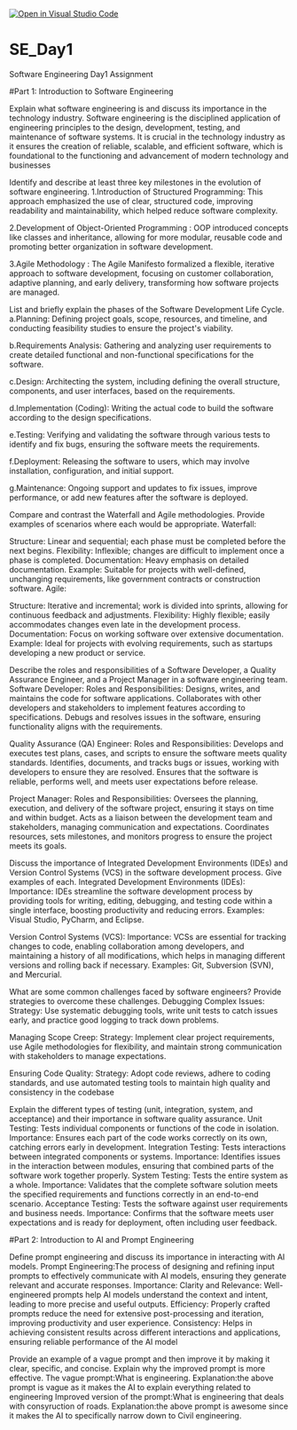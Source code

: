 [![Open in Visual Studio Code](https://classroom.github.com/assets/open-in-vscode-2e0aaae1b6195c2367325f4f02e2d04e9abb55f0b24a779b69b11b9e10269abc.svg)](https://classroom.github.com/online_ide?assignment_repo_id=15576497&assignment_repo_type=AssignmentRepo)
# SE_Day1
Software Engineering Day1 Assignment

#Part 1: Introduction to Software Engineering

Explain what software engineering is and discuss its importance in the technology industry.
Software engineering is the disciplined application of engineering principles to the design, development, testing, and maintenance of software systems. It is crucial in the technology industry as it ensures the creation of reliable, scalable, and efficient software, which is foundational to the functioning and advancement of modern technology and businesses

Identify and describe at least three key milestones in the evolution of software engineering.
1.Introduction of Structured Programming: This approach emphasized the use of clear, structured code, improving readability and maintainability, which helped reduce software complexity.

2.Development of Object-Oriented Programming : OOP introduced concepts like classes and inheritance, allowing for more modular, reusable code and promoting better organization in software development.

3.Agile Methodology : The Agile Manifesto formalized a flexible, iterative approach to software development, focusing on customer collaboration, adaptive planning, and early delivery, transforming how software projects are managed.


List and briefly explain the phases of the Software Development Life Cycle.
a.Planning: Defining project goals, scope, resources, and timeline, and conducting feasibility studies to ensure the project's viability.

b.Requirements Analysis: Gathering and analyzing user requirements to create detailed functional and non-functional specifications for the software.

c.Design: Architecting the system, including defining the overall structure, components, and user interfaces, based on the requirements.

d.Implementation (Coding): Writing the actual code to build the software according to the design specifications.

e.Testing: Verifying and validating the software through various tests to identify and fix bugs, ensuring the software meets the requirements.

f.Deployment: Releasing the software to users, which may involve installation, configuration, and initial support.

g.Maintenance: Ongoing support and updates to fix issues, improve performance, or add new features after the software is deployed.

Compare and contrast the Waterfall and Agile methodologies. Provide examples of scenarios where each would be appropriate.
Waterfall:

Structure: Linear and sequential; each phase must be completed before the next begins.
Flexibility: Inflexible; changes are difficult to implement once a phase is completed.
Documentation: Heavy emphasis on detailed documentation.
Example: Suitable for projects with well-defined, unchanging requirements, like government contracts or construction software.
Agile:

Structure: Iterative and incremental; work is divided into sprints, allowing for continuous feedback and adjustments.
Flexibility: Highly flexible; easily accommodates changes even late in the development process.
Documentation: Focus on working software over extensive documentation.
Example: Ideal for projects with evolving requirements, such as startups developing a new product or service.

Describe the roles and responsibilities of a Software Developer, a Quality Assurance Engineer, and a Project Manager in a software engineering team.
Software Developer:
Roles and Responsibilities:
Designs, writes, and maintains the code for software applications.
Collaborates with other developers and stakeholders to implement features according to specifications.
Debugs and resolves issues in the software, ensuring functionality aligns with the requirements.

Quality Assurance (QA) Engineer:
Roles and Responsibilities:
Develops and executes test plans, cases, and scripts to ensure the software meets quality standards.
Identifies, documents, and tracks bugs or issues, working with developers to ensure they are resolved.
Ensures that the software is reliable, performs well, and meets user expectations before release.

Project Manager:
Roles and Responsibilities:
Oversees the planning, execution, and delivery of the software project, ensuring it stays on time and within budget.
Acts as a liaison between the development team and stakeholders, managing communication and expectations.
Coordinates resources, sets milestones, and monitors progress to ensure the project meets its goals.

Discuss the importance of Integrated Development Environments (IDEs) and Version Control Systems (VCS) in the software development process. Give examples of each.
Integrated Development Environments (IDEs):
Importance: IDEs streamline the software development process by providing tools for writing, editing, debugging, and testing code within a single interface, boosting productivity and reducing errors.
Examples: Visual Studio, PyCharm, and Eclipse.

Version Control Systems (VCS):
Importance: VCSs are essential for tracking changes to code, enabling collaboration among developers, and maintaining a history of all modifications, which helps in managing different versions and rolling back if necessary.
Examples: Git, Subversion (SVN), and Mercurial.

What are some common challenges faced by software engineers? Provide strategies to overcome these challenges.
Debugging Complex Issues:
Strategy: Use systematic debugging tools, write unit tests to catch issues early, and practice good logging to track down problems.

Managing Scope Creep:
Strategy: Implement clear project requirements, use Agile methodologies for flexibility, and maintain strong communication with stakeholders to manage expectations.

Ensuring Code Quality:
Strategy: Adopt code reviews, adhere to coding standards, and use automated testing tools to maintain high quality and consistency in the codebase

Explain the different types of testing (unit, integration, system, and acceptance) and their importance in software quality assurance.
Unit Testing:
Tests individual components or functions of the code in isolation.
Importance: Ensures each part of the code works correctly on its own, catching errors early in development.
Integration Testing:
Tests interactions between integrated components or systems.
Importance: Identifies issues in the interaction between modules, ensuring that combined parts of the software work together properly.
System Testing:
Tests the entire system as a whole.
Importance: Validates that the complete software solution meets the specified requirements and functions correctly in an end-to-end scenario.
Acceptance Testing:
Tests the software against user requirements and business needs.
Importance: Confirms that the software meets user expectations and is ready for deployment, often including user feedback.

#Part 2: Introduction to AI and Prompt Engineering


Define prompt engineering and discuss its importance in interacting with AI models.
Prompt Engineering:The process of designing and refining input prompts to effectively communicate with AI models, ensuring they generate relevant and accurate responses.
Importance:
Clarity and Relevance: Well-engineered prompts help AI models understand the context and intent, leading to more precise and useful outputs.
Efficiency: Properly crafted prompts reduce the need for extensive post-processing and iteration, improving productivity and user experience.
Consistency: Helps in achieving consistent results across different interactions and applications, ensuring reliable performance of the AI model

Provide an example of a vague prompt and then improve it by making it clear, specific, and concise. Explain why the improved prompt is more effective.
The vague prompt:What is engineering.
Explanation:the above prompt is vague as it makes the AI to explain everything related to engineering
Improved version of the prompt:What is engineering that deals with consyruction of roads.
Explanation:the above prompt is awesome since it makes the AI to specifically narrow down to Civil engineering.
